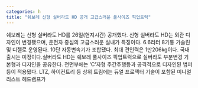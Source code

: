 ```yaml
---
categories: h
title: "쉐보레 신형 실버라도 HD 공개 고급스러운 풀사이즈 픽업트럭"
---
```

쉐보레는 신형 실버라도 HD를 26일(현지시간) 공개했다. 신형 실버라도 HD는 외관 디자인이 변경됐으며, 운전자 중심의 고급스러운 실내가 특징이다. 6.6리터 8기통 가솔린 및 디젤로 운영된다. 10단 자동변속기가 조합됐다. 최대 견인력은 1만206kg이다. 국내 출시는 미정이다.실버라도 HD는 쉐보레 풀사이즈 픽업트럭으로 실버라도 부분변경 기본형과 디자인을 공유한다. 전면부에는 ‘C’자형 주간주행등과 공격적으로 디자인된 범퍼 등이 적용됐다. LTZ, 하이컨트리 등 상위 트림에는 듀얼 프로젝터 기술이 포함된 미니멀리스트 헤드램프가